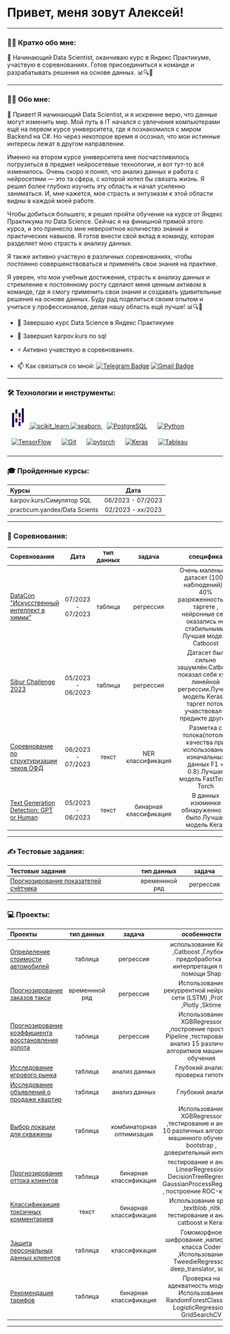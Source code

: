 
# Привет, меня зовут Алексей!

---

### :man_technologist: Кратко обо мне:
👋 Начинающий Data Scientist, оканчиваю курс в Яндекс Практикуме, участвую в соревнованиях. Готов присоединиться к команде и разрабатывать решения на основе данных. 📊🔍🚀

---

### :man_technologist: Обо мне:

👋 Привет! Я начинающий Data Scientist, и я искренне верю, что данные могут изменить мир. Мой путь в IT начался с увлечения компьютерами ещё на первом курсе университета, где я познакомился с миром Backend на C#. Но через некоторое время я осознал, что мои истинные интересы лежат в другом направлении.

Именно на втором курсе университета мне посчастливилось погрузиться в предмет нейросетевые технологии, и вот тут-то всё изменилось. Очень скоро я понял, что анализ данных и работа с нейросетями — это та сфера, с которой хотел бы связать жизнь. Я решил более глубоко изучить эту область и начал усиленно заниматься. И, мне кажется, моя страсть и энтузиазм к этой области видны в каждой моей работе.

Чтобы добиться большего, я решил пройти обучение на курсе от Яндекс Практикума по Data Science. Сейчас я на финишной прямой этого курса, и это принесло мне невероятное количество знаний и практических навыков. Я готов внести свой вклад в команду, которая разделяет мою страсть к анализу данных.

Я также активно участвую в различных соревнованиях, чтобы постоянно совершенствоваться и применять свои знания на практике.

Я уверен, что мои учебные достижения, страсть к анализу данных и стремление к постоянному росту сделают меня ценным активом в команде, где я смогу применить свои знания и создавать удивительные решения на основе данных. Буду рад поделиться своим опытом и учиться у профессионалов, делая нашу область ещё лучше! 📊🔍🚀

- :telescope: Завершаю курс Data Science в Яндекс Практикуме

- :seedling: Завершил karpov.kurs по sql

- :zap: Активно учавствую в соревнованиях.

- :mailbox: Как связаться со мной: [![Telegram Badge](https://img.shields.io/badge/-kurilov-blue?style=flat&logo=Telegram&logoColor=white)](https://t.me/Ale760k) [![Gmail Badge](https://img.shields.io/badge/-Gmail-red?style=flat&logo=Gmail&logoColor=white)](mailto:760.5024@gmail.com)

---

### 🛠️ Технологии и инструменты:

<p align="left"> <a href="https://pandas.pydata.org/" target="_blank" rel="noreferrer"> <img src="https://raw.githubusercontent.com/devicons/devicon/2ae2a900d2f041da66e950e4d48052658d850630/icons/pandas/pandas-original.svg" alt="pandas" width="50" height="50"/> </a><a href="https://scikit-learn.org/" target="_blank" rel="noreferrer"> <img src="https://upload.wikimedia.org/wikipedia/commons/0/05/Scikit_learn_logo_small.svg" alt="scikit_learn" width="50" height="50"/> </a> <a href="https://seaborn.pydata.org/" target="_blank" rel="noreferrer"> <img src="https://seaborn.pydata.org/_images/logo-mark-lightbg.svg" alt="seaborn" width="50" height="50"/> </a>
<a href="https://www.postgresql.org/" target="_blank"><img style="margin: 10px" src="https://profilinator.rishav.dev/skills-assets/postgresql-original-wordmark.svg" alt="PostgreSQL" height="50" /></a>  
<a href="https://www.python.org/" target="_blank"><img style="margin: 10px" src="https://profilinator.rishav.dev/skills-assets/python-original.svg" alt="Python" height="50" /></a>  
<a href="https://www.tensorflow.org/" target="_blank"><img style="margin: 10px" src="https://profilinator.rishav.dev/skills-assets/tensorflow-icon.svg" alt="TensorFlow" height="50" /></a>  
<a href="https://github.com/" target="_blank"><img style="margin: 10px" src="https://profilinator.rishav.dev/skills-assets/git-scm-icon.svg" alt="Git" height="50" /></a>  
<a href="https://pytorch.org/" target="_blank"><img style="margin: 10px" src="https://profilinator.rishav.dev/skills-assets/pytorch-icon.svg" alt="pytorch" height="50" /></a>  
<a href="https://keras.io/" target="_blank"><img style="margin: 10px" src="https://profilinator.rishav.dev/skills-assets/keras.png" alt="Keras" height="50" /></a>  
<a href="https://www.tableau.com/" target="_blank"><img style="margin: 10px" src="https://profilinator.rishav.dev/skills-assets/tableau.svg" alt="Tableau" height="50" /></a>  </p>

---

 ### 🎓 Пройденные курсы:

| Курсы                                                           | Дата              |
|:----------------------------------------------------------------| :---------------: |
| karpov.kurs/Симулятор SQL                                       | 06/2023 - 07/2023 |
| practicum.yandex/Data Scients                                   | 02/2023 - xx/2023 |

--- 

 ### 🚀 Соревнования:

| Соревнования                              | Дата              | тип данных | задача                 | специфика |
|:------------------------------------------| :---------------: | :--------: | :---------------------:| :---------: |
| <a href=https://github.com/verydirtyhands/datacon_2023.git>DataCon "Искусственный интеллект в химии" </a>| 07/2023 - 07/2023 | таблица    | регрессия              |Очень маленький датасет (1000 наблюдений) с 40% разряженностью в таргете , нейронные сети оказались не стабильными. Лучшая модель Catboost|
| <a href=https://github.com/verydirtyhands/sibur_2023.git>Sibur Challenge 2023                      </a>| 05/2023 - 06/2023 | таблица    | регрессия              |Датасет был сильно зашумлён.Catboost показал себя хуже линейной регрессии.Лучшая модель Keras.1 таргет потом учавствовал в предикте другого|
| <a href=https://github.com/verydirtyhands/nlp_ofd.git>Соревнование по структуризации чеков ОФД  | 06/2023 - 07/2023 | текст      | NER классификация      |Разметка с толока(потолок качества при использование изначальных данных F1 = 0.8).Лучшая модель FastText + Torch|
| <a href=https://github.com/verydirtyhands/got.git>Text Generation Detection: GPT or Human   | 05/2023 - 06/2023 | текст      | бинарная классификация |В данных изюминки обнаруженно не было.Лучшая модель Keras|

--- 

 ### ✍️ Тестовые задания:

| Тестовые задания                                                                                      | тип данных     | задача         |
| :-----------------------------------------------------------------------------------------------------| :------------: | :------------: |
| <a href=https://github.com/verydirtyhands/test_counter.git>Прогнозирование показателей счётчика      </a> | временнной ряд | регрессия      | 

--- 

 ### 💻 Проекты:

| Проекты                                                                                                          | тип данных     | задача                    | особенности                                                                                                                         |
| :----------------------------------------------------------------------------------------------------------------| :------------: | :-----------------------: | :---------------------------------------------------------------------------------------------------------------------------------: |
| <a href=https://github.com/verydirtyhands/the_cost_of_cars.git>Определение стоимости автомобилей             </a>| таблица        | регрессия                 | использование Keras ,Catboost ,Глубокая предобработка и интерпретация при помощи Shap                                               |
| <a href=https://github.com/verydirtyhands/taxi_counter.git>Прогнозирование заказов такси                     </a>| временнной ряд | регрессия                 | Использование рекуррентной нейронной сети (LSTM) ,Prothet ,Plotly ,Sktime                                                           |
| <a href=https://github.com/verydirtyhands/gold_project.git>Прогнозирование коэффициента восстановления золота</a>| таблица        | регрессия                 | Использование XGBRegressor ,построение простого Pipeline ,тестирование и анализ 15 различных алгоритмов машинного обучения          |
| <a href=https://github.com/verydirtyhands/gaming_market.git>Исследование игрового рынка                      </a>| таблица        | анализ данных             | Глубокий анализ , проверка гипотез                                                                                                  |
| <a href=https://github.com/verydirtyhands/flat.git>Исследование объявлений о продаже квартир                 </a>| таблица        | анализ данных             | Глубокий анализ                                                                                                                     |
| <a href=https://github.com/verydirtyhands/locations_for_wells.git>Выбор локации для скважины                 </a>| таблица        | комбинаторная оптимизация |  Использование XGBRegressor ,тестирование и анализ 10 различных алгоритмов машинного обучения , bootstrap , доверительный интервал  |
| <a href=https://github.com/verydirtyhands/customer_outflow.git>Прогнозирование оттока клиентов               </a>| таблица        | бинарная классификация    | тестирование и анализ LinearRegression, DecisionTreeRegressor, GaussianProcessRegressor , построение ROC-кривой                     |
| <a href=https://github.com/verydirtyhands/toxic_comments.git>Классификаиция токсичных комментариев           </a>| текст          | бинарная классификация    | Использование spacy ,textblob ,nltk тестирование и анализ catboost и Keras                                                          |
| <a href=https://github.com/verydirtyhands/data_protection.git>Защита персональных данных клиентов            </a>| таблица        | классификация             | Гомоморфное шифрование ,написание класса Coder ,Использование TweedieRegressor , deep_translator, scipy                             |
| <a href=https://github.com/verydirtyhands/recommendation_of_tariffs.git>Рекомендация тарифов                 </a>| таблица        | бинарная классификация    | Проверка на адекватность модели , Использование RandomForestClassifier , LogisticRegression , GridSearchCV                          |

--- 

